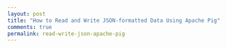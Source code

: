 ```yaml
---
layout: post
title: "How to Read and Write JSON-formatted Data Using Apache Pig"
comments: true
permalink: read-write-json-apache-pig
---
```



